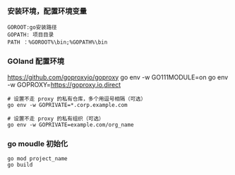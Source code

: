 ### 安装环境，配置环境变量
```
GOROOT:go安装路径
GOPATH: 项目目录
PATH ：%GOROOT%\bin;%GOPATH%\bin
```
### GOland 配置环境
https://github.com/goproxyio/goproxy
    go env -w GO111MODULE=on
    go env -w GOPROXY=https://goproxy.io,direct

    # 设置不走 proxy 的私有仓库，多个用逗号相隔（可选）
    go env -w GOPRIVATE=*.corp.example.com

    # 设置不走 proxy 的私有组织（可选）
    go env -w GOPRIVATE=example.com/org_name

### go moudle 初始化
    go mod project_name
    go build
